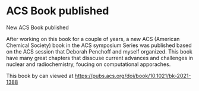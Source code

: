 # ACS Book published


<script src="{{< blogdown/postref >}}index.en_files/header-attrs/header-attrs.js"></script>

<div id="TOC">

</div>

<p>New ACS Book published</p>
<!--more-->
<p>After working on this book for a couple of years, a new ACS (American Chemical Society) book in the ACS symposium Series was published based on the ACS session that Deborah Penchoff and myself organized. This book have many great chapters that disscuse current advances and challenges in nuclear and radiochemistry, foucing on computational apporaches.</p>
<p>This book by can viewed at
<a href="https://pubs.acs.org/doi/book/10.1021/bk-2021-1388" class="uri">https://pubs.acs.org/doi/book/10.1021/bk-2021-1388</a></p>

